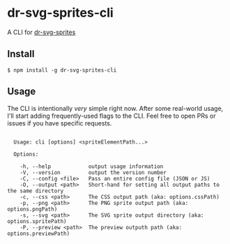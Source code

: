 # dr-svg-sprites-cli

A CLI for [dr-svg-sprites](https://github.com/drdk/dr-svg-sprites)

## Install

```
$ npm install -g dr-svg-sprites-cli
```

## Usage

The CLI is intentionally *very* simple right now. After some real-world usage,
I'll start adding frequently-used flags to the CLI. Feel free to open PRs or
issues if you have specific requests.

```

  Usage: cli [options] <spriteElementPath...>

  Options:

    -h, --help            output usage information
    -V, --version         output the version number
    -C, --config <file>   Pass an entire config file (JSON or JS)
    -O, --output <path>   Short-hand for setting all output paths to the same directory
    -c, --css <path>      The CSS output path (aka: options.cssPath)
    -p, --png <path>      The PNG sprite output path (aka: options.pngPath)
    -s, --svg <path>      The SVG sprite output directory (aka: options.spritePath)
    -P, --preview <path>  The preview outputh path (aka: options.previewPath)

```
